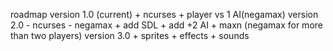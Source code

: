 roadmap
    version 1.0 (current)
        + ncurses
        + player vs 1 AI(negamax)
    version 2.0
        - ncurses
        - negamax
        + add SDL
        + add +2 AI
        + maxn (negamax for more than two players)
    version 3.0
        + sprites
        + effects
        + sounds
